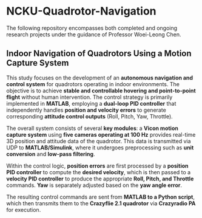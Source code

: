 # NCKU-Quadrotor-Navigation

The following repository encompasses both completed and ongoing research projects under the guidance of Professor Woei-Leong Chen.

## Indoor Navigation of Quadrotors Using a Motion Capture System

This study focuses on the development of an **autonomous navigation and control system** for quadrotors operating in indoor environments. The objective is to achieve **stable and controllable hovering and point-to-point flight** without human intervention. The control strategy is primarily implemented in **MATLAB**, employing a **dual-loop PID controller** that independently handles **position and velocity errors** to generate corresponding **attitude control outputs** (Roll, Pitch, Yaw, Throttle).

The overall system consists of several **key modules**: a **Vicon motion capture system** using **five cameras operating at 100 Hz** provides real-time 3D position and attitude data of the quadrotor. This data is transmitted via UDP to **MATLAB/Simulink**, where it undergoes preprocessing such as **unit conversion** and **low-pass filtering**.

Within the control logic, **position errors** are first processed by a **position PID controller** to compute the **desired velocity**, which is then passed to a **velocity PID controller** to produce the appropriate **Roll, Pitch, and Throttle** commands. **Yaw** is separately adjusted based on the **yaw angle error**.

The resulting control commands are sent from **MATLAB to a Python script**, which then transmits them to the **Crazyflie 2.1 quadrotor** via **Crazyradio PA** for execution.
